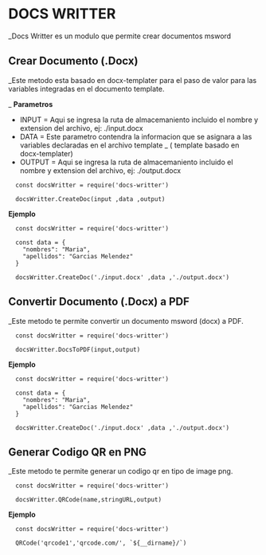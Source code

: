 # DOCS WRITTER


_Docs Writter es un modulo que permite crear documentos msword

  ## Crear Documento (.Docx)
  _Este metodo esta basado en docx-templater para el paso de valor para las variables integradas en el documento template.

  _ **Parametros**

  * INPUT = Aqui se ingresa la ruta de almacemaniento incluido el nombre y extension del archivo, ej: ./input.docx
  * DATA = Este parametro contendra la informacion que se asignara a las variables declaradas en el archivo template 
    _ ( template basado en docx-templater)
  * OUTPUT = Aqui se ingresa la ruta de almacemaniento incluido el nombre y extension del archivo, ej: ./output.docx

```
  const docsWritter = require('docs-writter')
  
  docsWritter.CreateDoc(input ,data ,output)
```

**Ejemplo**

```
  const docsWritter = require('docs-writter')
  
  const data = {
    "nombres": "Maria",
    "apellidos": "Garcias Melendez"
  }

  docsWritter.CreateDoc('./input.docx' ,data ,'./output.docx')
```


## Convertir Documento (.Docx) a PDF
  _Este metodo te permite convertir un documento msword (docx) a PDF.

```
  const docsWritter = require('docs-writter')
  
  docsWritter.DocsToPDF(input,output)
```

**Ejemplo**

```
  const docsWritter = require('docs-writter')
  
  const data = {
    "nombres": "Maria",
    "apellidos": "Garcias Melendez"
  }

  docsWritter.CreateDoc('./input.docx' ,data ,'./output.docx')
```



## Generar Codigo QR en PNG
  _Este metodo te permite generar un codigo qr en tipo de image png.

```
  const docsWritter = require('docs-writter')
  
  docsWritter.QRCode(name,stringURL,output)
```

**Ejemplo**

```
  const docsWritter = require('docs-writter')
  
  QRCode('qrcode1','qrcode.com/', `${__dirname}/`)
```